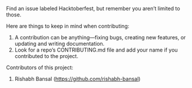 Find an issue labeled Hacktoberfest, but remember you aren’t limited to those.

Here are things to keep in mind when contributing:

1. A contribution can be anything—fixing bugs, creating new features, or updating and writing documentation.
2. Look for a repo’s CONTRIBUTING.md file and add your name if you contributed to the project.

Contributors of this project:

1. Rishabh Bansal (https://github.com/rishabh-bansal)
